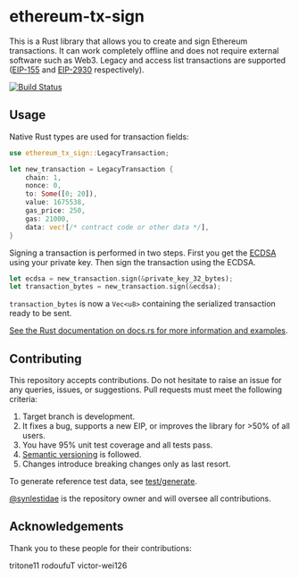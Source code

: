 # ethereum-tx-sign

This is a Rust library that allows you to create and sign Ethereum transactions.
It can work completely offline and does not require external software such as Web3.
Legacy and access list transactions are supported ([EIP-155](https://eips.ethereum.org/EIPS/eip-155) and [EIP-2930](https://eips.ethereum.org/EIPS/eip-2930) respectively).

[![Build Status](https://travis-ci.com/synlestidae/ethereum-tx-sign.svg?branch=master)](https://travis-ci.com/synlestidae/ethereum-tx-sign)

## Usage

Native Rust types are used for transaction fields:

```rust
use ethereum_tx_sign::LegacyTransaction;

let new_transaction = LegacyTransaction {
    chain: 1,
    nonce: 0,
    to: Some([0; 20]),
    value: 1675538,
    gas_price: 250,
    gas: 21000,
    data: vec![/* contract code or other data */],
}
```

Signing a transaction is performed in two steps. First you get the [ECDSA](https://en.wikipedia.org/wiki/Elliptic_Curve_Digital_Signature_Algorithm) using your private key. Then sign the transaction using 
the ECDSA.

```rust
let ecdsa = new_transaction.sign(&private_key_32_bytes);
let transaction_bytes = new_transaction.sign(&ecdsa);
```

`transaction_bytes` is now a `Vec<u8>` containing the serialized transaction ready to be sent.

[See the Rust documentation on docs.rs for more information and examples](https://docs.rs/ethereum-tx-sign/latest/ethereum_tx_sign/).

## Contributing

This repository accepts contributions. Do not hesitate to raise an issue for any queries, issues, or suggestions. Pull requests must meet the following criteria:

1. Target branch is development.
1. It fixes a bug, supports a new EIP, or improves the library for >50% of all users.
1. You have 95% unit test coverage and all tests pass.
1. [Semantic versioning](https://semver.org/) is followed. 
1. Changes introduce breaking changes only as last resort.

To generate reference test data, see [test/generate](test/generate).

[@synlestidae](https://github.com/synlestidae/) is the repository owner and will oversee
all contributions.

## Acknowledgements

Thank you to these people for their contributions:

 tritone11
 rodoufuT
 victor-wei126

